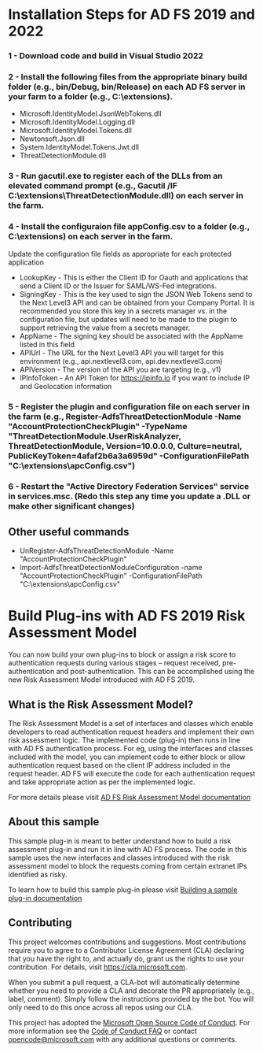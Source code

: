 # Installation Steps for AD FS 2019 and 2022
### 1 - Download code and build in Visual Studio 2022
### 2 - Install the following files from the appropriate binary build folder (e.g., bin/Debug, bin/Release) on each AD FS server in your farm to a folder (e.g., C:\extensions).
- Microsoft.IdentityModel.JsonWebTokens.dll
- Microsoft.IdentityModel.Logging.dll
- Microsoft.IdentityModel.Tokens.dll
- Newtonsoft.Json.dll
- System.IdentityModel.Tokens.Jwt.dll
- ThreatDetectionModule.dll
### 3 - Run gacutil.exe to register each of the DLLs from an elevated command prompt (e.g., Gacutil /IF C:\extensions\ThreatDetectionModule.dll) on each server in the farm.
### 4 - Install the configuraion file appConfig.csv to a folder (e.g., C:\extensions) on each server in the farm.
Update the configuration file fields as appropriate for each protected application
- LookupKey - This is either the Client ID for Oauth and applications that send a Client ID or the Issuer for SAML/WS-Fed integrations.
- SigningKey - This is the key used to sign the JSON Web Tokens send to the Next Level3 API and can be obtained from your Company Portal. It is recommended you store this key in a secrets manager vs. in the configuration file, but updates will need to be made to the plugin to support retrieving the value from a secrets manager.
- AppName - The signing key should be associated with the AppName listed in this field
- APIUrl - The URL for the Next Level3 API you will target for this environment (e.g., api.nextlevel3.com, api.dev.nextlevel3.com)
- APIVersion - The version of the API you are targeting (e.g., v1)
- IPInfoToken - An API Token for https://ipinfo.io if you want to include IP and Geolocation information
### 5 - Register the plugin and configuration file on each server in the farm (e.g., Register-AdfsThreatDetectionModule -Name "AccountProtectionCheckPlugin" -TypeName "ThreatDetectionModule.UserRiskAnalyzer, ThreatDetectionModule, Version=10.0.0.0, Culture=neutral, PublicKeyToken=4afaf2b6a3a6959d" -ConfigurationFilePath "C:\extensions\apcConfig.csv")
### 6 - Restart the "Active Directory Federation Services" service in services.msc. (Redo this step any time you update a .DLL or make other significant changes)
## Other useful commands
- UnRegister-AdfsThreatDetectionModule -Name "AccountProtectionCheckPlugin"
- Import-AdfsThreatDetectionModuleConfiguration -name "AccountProtectionCheckPlugin" -ConfigurationFilePath "C:\extensions\apcConfig.csv"

# Build Plug-ins with AD FS 2019 Risk Assessment Model

You can now build your own plug-ins to block or assign a risk score to authentication requests during various stages – request received, pre-authentication and post-authentication. This can be accomplished using the new Risk Assessment Model introduced with AD FS 2019. 

## What is the Risk Assessment Model?

The Risk Assessment Model is a set of interfaces and classes which enable developers to read authentication request headers and implement their own risk assessment logic. The implemented code (plug-in) then runs in line with AD FS authentication process. For eg, using the interfaces and classes included with the model, you can implement code to either block or allow authentication request based on the client IP address included in the request header. AD FS will execute the code for each authentication request and take appropriate action as per the implemented logic.

For more details please visit [AD FS Risk Assessment Model documentation](https://docs.microsoft.com/en-us/windows-server/identity/ad-fs/development/ad-fs-risk-assessment-model)

## About this sample

This sample plug-in is meant to better understand how to build a risk assessment plug-in and run it in line with AD FS process. The code in this sample uses the new interfaces and classes introduced with the risk assessment model to block the requests coming from certain extranet IPs identified as risky. 

To learn how to build this sample plug-in please visit [Building a sample plug-in documentation](https://docs.microsoft.com/en-us/windows-server/identity/ad-fs/development/ad-fs-risk-assessment-model#building-a-sample-plug-in)

## Contributing

This project welcomes contributions and suggestions.  Most contributions require you to agree to a
Contributor License Agreement (CLA) declaring that you have the right to, and actually do, grant us
the rights to use your contribution. For details, visit https://cla.microsoft.com.

When you submit a pull request, a CLA-bot will automatically determine whether you need to provide
a CLA and decorate the PR appropriately (e.g., label, comment). Simply follow the instructions
provided by the bot. You will only need to do this once across all repos using our CLA.

This project has adopted the [Microsoft Open Source Code of Conduct](https://opensource.microsoft.com/codeofconduct/).
For more information see the [Code of Conduct FAQ](https://opensource.microsoft.com/codeofconduct/faq/) or
contact [opencode@microsoft.com](mailto:opencode@microsoft.com) with any additional questions or comments.
